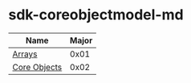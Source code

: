 # sdk-coreobjectmodel-md

Name | Major
--- | --- |
[Arrays](https://github.com/XYOracleNetwork/sdk-coreobjectmodel-json/blob/master/ARRAYS.md) | 0x01
[Core Objects](https://github.com/XYOracleNetwork/sdk-coreobjectmodel-json/blob/master/COREOBJECTS.md) | 0x02
